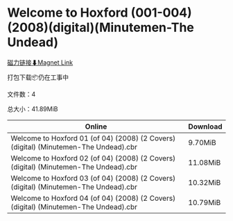 # Welcome to Hoxford (001-004)(2008)(digital)(Minutemen-The Undead)

[磁力链接⬇Magnet Link](magnet:?xt=urn:btih:8b89d730558625948a1ac769fdcf80a7392a5b9b&dn=Welcome%20to%20Hoxford%20%28001-004%29%282008%29%28digital%29%28Minutemen-The%20Undead%29)

打包下载📦仍在工事中

文件数：4

总大小：41.89MiB

Online | Download
--- | ---
Welcome to Hoxford 01 (of 04) (2008) (2 Covers) (digital) (Minutemen-The Undead).cbr | 9.70MiB
Welcome to Hoxford 02 (of 04) (2008) (2 Covers) (digital) (Minutemen-The Undead).cbr | 11.08MiB
Welcome to Hoxford 03 (of 04) (2008) (2 Covers) (digital) (Minutemen-The Undead).cbr | 10.32MiB
Welcome to Hoxford 04 (of 04) (2008) (2 Covers) (digital) (Minutemen-The Undead).cbr | 10.79MiB